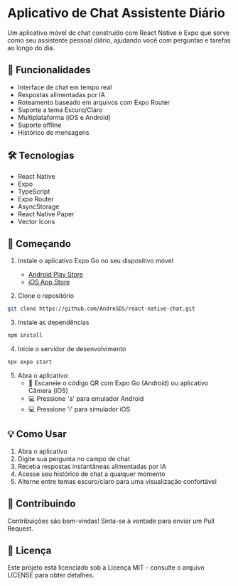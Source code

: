 # Aplicativo de Chat Assistente Diário

Um aplicativo móvel de chat construído com React Native e Expo que serve como seu assistente pessoal diário, ajudando você com perguntas e tarefas ao longo do dia.

## 📱 Funcionalidades

- Interface de chat em tempo real
- Respostas alimentadas por IA
- Roteamento baseado em arquivos com Expo Router
- Suporte a tema Escuro/Claro
- Multiplataforma (iOS e Android)
- Suporte offline
- Histórico de mensagens

## 🛠 Tecnologias

- React Native
- Expo
- TypeScript
- Expo Router
- AsyncStorage
- React Native Paper
- Vector Icons

## 🚀 Começando

1. Instale o aplicativo Expo Go no seu dispositivo móvel

   - [Android Play Store](https://play.google.com/store/apps/details?id=host.exp.exponent)
   - [iOS App Store](https://apps.apple.com/app/expo-go/id982107779)

2. Clone o repositório

```bash
git clone https://github.com/AndreSDS/react-native-chat.git
```

3. Instale as dependências

```bash
npm install
```

4. Inicie o servidor de desenvolvimento

```bash
npx expo start
```

5. Abra o aplicativo:
   - 📱 Escaneie o código QR com Expo Go (Android) ou aplicativo Câmera (iOS)
   - 💻 Pressione 'a' para emulador Android
   - 💻 Pressione 'i' para simulador iOS

## 💡 Como Usar

1. Abra o aplicativo
2. Digite sua pergunta no campo de chat
3. Receba respostas instantâneas alimentadas por IA
4. Acesse seu histórico de chat a qualquer momento
5. Alterne entre temas escuro/claro para uma visualização confortável

## 📝 Contribuindo

Contribuições são bem-vindas! Sinta-se à vontade para enviar um Pull Request.

## 📄 Licença

Este projeto está licenciado sob a Licença MIT - consulte o arquivo LICENSE para obter detalhes.